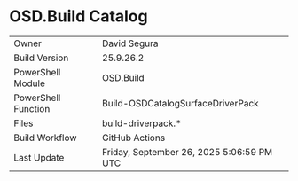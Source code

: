 ﻿# OSD.Build Catalog

| | |
|-|-|
| Owner | David Segura |
| Build Version | 25.9.26.2 |
| PowerShell Module | OSD.Build |
| PowerShell Function | Build-OSDCatalogSurfaceDriverPack |
| Files | build-driverpack.* |
| Build Workflow | GitHub Actions |
| Last Update | Friday, September 26, 2025 5:06:59 PM UTC |
